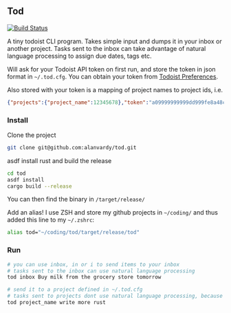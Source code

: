 ## Tod

[![Build Status](https://github.com/alanvardy/tod/workflows/ci/badge.svg)](https://github.com/alanvardy/tod)

A tiny todoist CLI program. Takes simple input and dumps it in your inbox or another project. Tasks sent to the inbox can take advantage of natural language processing to assign due dates, tags etc.

Will ask for your Todoist API token on first run, and store the token in json format in `~/.tod.cfg`. You can obtain your token from [Todoist Preferences](https://todoist.com/prefs/integrations).

Also stored with your token is a mapping of project names to project ids, i.e.

```json
{"projects":{"project_name":12345678},"token":"a09999999999dd999fe8a48c07fd3c99999999ac07"}
```

### Install

Clone the project

```bash
git clone git@github.com:alanvardy/tod.git
```

asdf install rust and build the release

```bash
cd tod
asdf install
cargo build --release
```

You can then find the binary in `/target/release/`

Add an alias! I use ZSH and store my github projects in `~/coding/` and thus added this line to my `~/.zshrc`:

```bash
alias tod="~/coding/tod/target/release/tod"
```

### Run

```bash
# you can use inbox, in or i to send items to your inbox
# tasks sent to the inbox can use natural language processing
tod inbox Buy milk from the grocery store tomorrow

# send it to a project defined in ~/.tod.cfg
# tasks sent to projects dont use natural language processing, because API.
tod project_name write more rust
```
